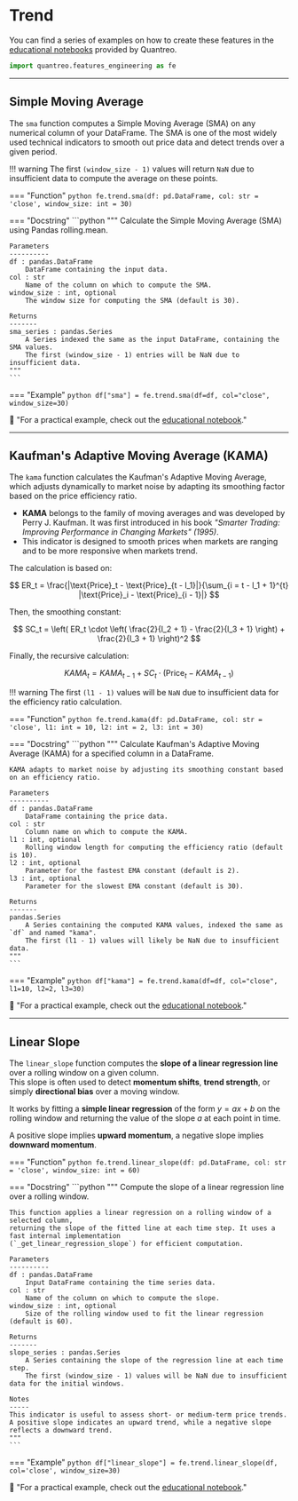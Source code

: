 # **Trend**
You can find a series of examples on how to create these features in the [educational notebooks](/../tutorials/features-engineering-trend) provided by Quantreo.


``` py
import quantreo.features_engineering as fe
```

---

## **Simple Moving Average**

The `sma` function computes a Simple Moving Average (SMA) on any numerical column of your DataFrame. The SMA is one of the most widely used technical indicators to smooth out price data and detect trends over a given period.

!!! warning
    The first `(window_size - 1)` values will return `NaN` due to insufficient data to compute the average on these points.

=== "Function"
    ```python
    fe.trend.sma(df: pd.DataFrame, col: str = 'close', window_size: int = 30)
    ```

=== "Docstring"
    ```python
    """
    Calculate the Simple Moving Average (SMA) using Pandas rolling.mean.
    
    Parameters
    ----------
    df : pandas.DataFrame
        DataFrame containing the input data.
    col : str
        Name of the column on which to compute the SMA.
    window_size : int, optional
        The window size for computing the SMA (default is 30).
    
    Returns
    -------
    sma_series : pandas.Series
        A Series indexed the same as the input DataFrame, containing the SMA values.
        The first (window_size - 1) entries will be NaN due to insufficient data.
    """
    ```

=== "Example"
    ```python
    df["sma"] = fe.trend.sma(df=df, col="close", window_size=30)
    ```

📢 "For a practical example, check out the [educational notebook](/../tutorials/features-engineering-trend/#simple-moving-average)."


---
## **Kaufman's Adaptive Moving Average (KAMA)**

The `kama` function calculates the Kaufman's Adaptive Moving Average, which adjusts dynamically to market noise by adapting its smoothing factor based on the price efficiency ratio.

- **KAMA** belongs to the family of moving averages and was developed by Perry J. Kaufman. It was first introduced in his book *"Smarter Trading: Improving Performance in Changing Markets" (1995)*.
- This indicator is designed to smooth prices when markets are ranging and to be more responsive when markets trend.

The calculation is based on:

$$
ER_t = \frac{|\text{Price}_t - \text{Price}_{t - l_1}|}{\sum_{i = t - l_1 + 1}^{t} |\text{Price}_i - \text{Price}_{i - 1}|}
$$

Then, the smoothing constant:

$$
SC_t = \left( ER_t \cdot \left( \frac{2}{l_2 + 1} - \frac{2}{l_3 + 1} \right) + \frac{2}{l_3 + 1} \right)^2
$$

Finally, the recursive calculation:

$$
KAMA_t = KAMA_{t-1} + SC_t \cdot \left( \text{Price}_t - KAMA_{t-1} \right)
$$

!!! warning
    The first `(l1 - 1)` values will be `NaN` due to insufficient data for the efficiency ratio calculation.

=== "Function"
    ```python
    fe.trend.kama(df: pd.DataFrame, col: str = 'close', l1: int = 10, l2: int = 2, l3: int = 30)
    ```

=== "Docstring"
    ```python
    """
    Calculate Kaufman's Adaptive Moving Average (KAMA) for a specified column in a DataFrame.
    
    KAMA adapts to market noise by adjusting its smoothing constant based on an efficiency ratio.
    
    Parameters
    ----------
    df : pandas.DataFrame
        DataFrame containing the price data.
    col : str
        Column name on which to compute the KAMA.
    l1 : int, optional
        Rolling window length for computing the efficiency ratio (default is 10).
    l2 : int, optional
        Parameter for the fastest EMA constant (default is 2).
    l3 : int, optional
        Parameter for the slowest EMA constant (default is 30).
    
    Returns
    -------
    pandas.Series
        A Series containing the computed KAMA values, indexed the same as `df` and named "kama".
        The first (l1 - 1) values will likely be NaN due to insufficient data.
    """
    ```

=== "Example"
    ```python
    df["kama"] = fe.trend.kama(df=df, col="close", l1=10, l2=2, l3=30) 
    ```

📢 "For a practical example, check out the [educational notebook](/../tutorials/features-engineering-trend/#kaufmans-adaptive-moving-average-kama)."

---

## **Linear Slope**

The `linear_slope` function computes the **slope of a linear regression line** over a rolling window on a given column.  
This slope is often used to detect **momentum shifts**, **trend strength**, or simply **directional bias** over a moving window.

It works by fitting a **simple linear regression** of the form $y = ax + b$ on the rolling window and returning the value of the slope $a$ at each point in time.

A positive slope implies **upward momentum**, a negative slope implies **downward momentum**.


=== "Function"
    ```python
    fe.trend.linear_slope(df: pd.DataFrame, col: str = 'close', window_size: int = 60)
    ```

=== "Docstring"
    ```python
    """
    Compute the slope of a linear regression line over a rolling window.
    
    This function applies a linear regression on a rolling window of a selected column,
    returning the slope of the fitted line at each time step. It uses a fast internal implementation
    (`_get_linear_regression_slope`) for efficient computation.
    
    Parameters
    ----------
    df : pandas.DataFrame
        Input DataFrame containing the time series data.
    col : str
        Name of the column on which to compute the slope.
    window_size : int, optional
        Size of the rolling window used to fit the linear regression (default is 60).
    
    Returns
    -------
    slope_series : pandas.Series
        A Series containing the slope of the regression line at each time step.
        The first (window_size - 1) values will be NaN due to insufficient data for the initial windows.
    
    Notes
    -----
    This indicator is useful to assess short- or medium-term price trends.
    A positive slope indicates an upward trend, while a negative slope reflects a downward trend.
    """
    ```

=== "Example"
    ```python
    df["linear_slope"] = fe.trend.linear_slope(df, col='close', window_size=30)
    ```

📢 "For a practical example, check out the [educational notebook](/../tutorials/features-engineering-trend/#linear-slope)."
